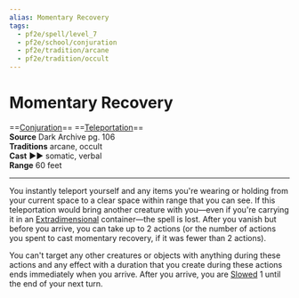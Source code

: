 ```yaml
---
alias: Momentary Recovery
tags:
  - pf2e/spell/level_7
  - pf2e/school/conjuration
  - pf2e/tradition/arcane
  - pf2e/tradition/occult
---
```


# Momentary Recovery

==[Conjuration](Conjuration.md)== ==[Teleportation](Teleportation.md)==  
__Source__ Dark Archive pg. 106  
**Traditions** arcane, occult  
**Cast** ►► somatic, verbal  
**Range** 60 feet

---

You instantly teleport yourself and any items you're wearing or holding from your current space to a clear space within range that you can see. If this teleportation would bring another creature with you—even if you're carrying it in an [Extradimensional](Extradimensional.md) container—the spell is lost. After you vanish but before you arrive, you can take up to 2 actions (or the number of actions you spent to cast momentary recovery, if it was fewer than 2 actions).

You can't target any other creatures or objects with anything during these actions and any effect with a duration that you create during these actions ends immediately when you arrive. After you arrive, you are [Slowed](Slowed.md) 1 until the end of your next turn.
